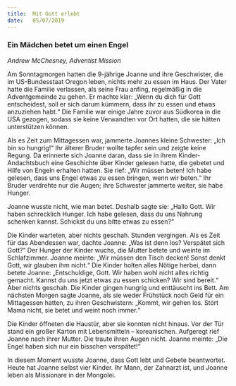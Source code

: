 ```yaml
---
title:  Mit Gott erlebt
date:   05/07/2019
---
```


### Ein Mädchen betet um einen Engel

_Andrew McChesney, Adventist Mission_

Am Sonntagmorgen hatten die 9-jährige Joanne und ihre Geschwister, die im US-Bundesstaat Oregon leben, nichts mehr zu essen im Haus. Der Vater hatte die Familie verlassen, als seine Frau anfing, regelmäßig in die Adventgemeinde zu gehen. Er machte klar: „Wenn du dich für Gott entscheidest, soll er sich darum kümmern, dass ihr zu essen und etwas anzuziehen habt.“ Die Familie war einige Jahre zuvor aus Südkorea in die USA gezogen, sodass sie keine Verwandten vor Ort hatten, die sie hätten unterstützen können.

Als es Zeit zum Mittagessen war, jammerte Joannes kleine Schwester: „Ich bin so hungrig!“ Ihr älterer Bruder wollte tapfer sein und zeigte keine Regung. Da erinnerte sich Joanne daran, dass sie in ihrem Kinder-Andachtsbuch eine Geschichte über Kinder gelesen hatte, die gebetet und Hilfe von Engeln erhalten hatten. Sie rief: „Wir müssen beten! Ich habe gelesen, dass uns Engel etwas zu essen bringen, wenn wir beten.“ Ihr Bruder verdrehte nur die Augen; ihre Schwester jammerte weiter, sie habe Hunger.

Joanne wusste nicht, wie man betet. Deshalb sagte sie: „Hallo Gott. Wir haben schrecklich Hunger. Ich habe gelesen, dass du uns Nahrung schenken kannst. Schickst du uns bitte etwas zu essen?“

Die Kinder warteten, aber nichts geschah. Stunden vergingen. Als es Zeit für das Abendessen war, dachte Joanne: „Was ist denn los? Verspätet sich Gott?“ Der Hunger der Kinder wuchs, die Mutter betete und weinte im Schlafzimmer. Joanne meinte: „Wir müssen den Tisch decken! Sonst denkt Gott, wir glauben ihm nicht.“ Die Kinder holten alles Nötige herbei, dann betete Joanne: „Entschuldige, Gott. Wir haben wohl nicht alles richtig gemacht. Kannst du uns jetzt etwas zu essen schicken? Wir sind bereit.“
Aber nichts geschah. Die Kinder gingen hungrig und enttäuscht ins Bett. Am nächsten Morgen sagte Joanne, als sie weder Frühstück noch Geld für ein Mittagessen hatten, zu ihren Geschwistern: „Kommt, wir gehen los. Stört Mama nicht, sie betet und weint noch immer.“

Die Kinder öffneten die Haustür, aber sie konnten nicht hinaus. Vor der Tür stand ein großer Karton mit Lebensmitteln – koreanischen. Aufgeregt rief Joanne nach ihrer Mutter. Die traute ihren Augen nicht. Joanne meinte: „Die Engel haben sich nur ein bisschen verspätet!“

In diesem Moment wusste Joanne, dass Gott lebt und Gebete beantwortet. Heute hat Joanne selbst vier Kinder. Ihr Mann, der Zahnarzt ist, und Joanne leben als Missionare in der Mongolei.
